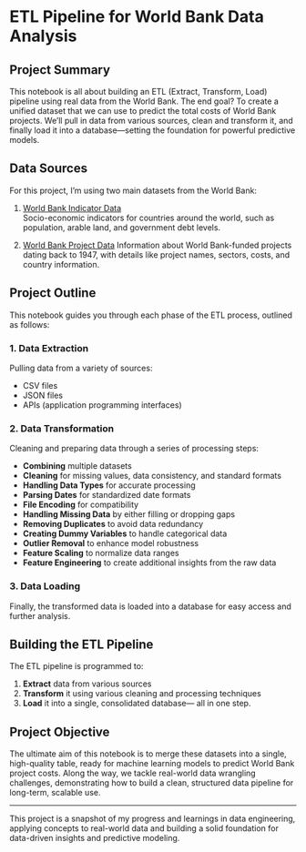 # ETL Pipeline for World Bank Data Analysis

## Project Summary

This notebook is all about building an ETL (Extract, Transform, Load) pipeline using real data from the World Bank. The end goal? To create a unified dataset that we can use to predict the total costs of World Bank projects. We’ll pull in data from various sources, clean and transform it, and finally load it into a database—setting the foundation for powerful predictive models.

## Data Sources

For this project, I’m using two main datasets from the World Bank:

1.  [World Bank Indicator Data](https://data.worldbank.org/indicator)  
   Socio-economic indicators for countries around the world, such as population, arable land, and government debt levels.

2.   [World Bank Project Data](https://datacatalog.worldbank.org/dataset/world-bank-projects-operations) 
   Information about World Bank-funded projects dating back to 1947, with details like project names, sectors, costs, and country information.

## Project Outline

This notebook guides you through each phase of the ETL process, outlined as follows:

### 1. **Data Extraction**

   Pulling data from a variety of sources:
   - CSV files
   - JSON files
   - APIs (application programming interfaces)

### 2. **Data Transformation**

   Cleaning and preparing data through a series of processing steps:
   - **Combining** multiple datasets
   - **Cleaning** for missing values, data consistency, and standard formats
   - **Handling Data Types** for accurate processing
   - **Parsing Dates** for standardized date formats
   - **File Encoding** for compatibility
   - **Handling Missing Data** by either filling or dropping gaps
   - **Removing Duplicates** to avoid data redundancy
   - **Creating Dummy Variables** to handle categorical data
   - **Outlier Removal** to enhance model robustness
   - **Feature Scaling** to normalize data ranges
   - **Feature Engineering** to create additional insights from the raw data

### 3. **Data Loading**

   Finally, the transformed data is loaded into a database for easy access and further analysis.

## Building the ETL Pipeline

The ETL pipeline is programmed to:
1. **Extract** data from various sources
2. **Transform** it using various cleaning and processing techniques
3. **Load** it into a single, consolidated database— all in one step.

## Project Objective

The ultimate aim of this notebook is to merge these datasets into a single, high-quality table, ready for machine learning models to predict World Bank project costs. Along the way, we tackle real-world data wrangling challenges, demonstrating how to build a clean, structured data pipeline for long-term, scalable use.

---

This project is a snapshot of my progress and learnings in data engineering, applying concepts to real-world data and building a solid foundation for data-driven insights and predictive modeling.
